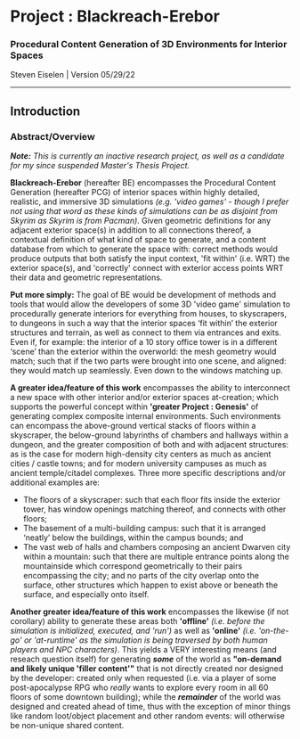 # Project : Blackreach-Erebor
### Procedural Content Generation of 3D Environments for Interior Spaces
Steven Eiselen | Version 05/29/22

---

## Introduction

### Abstract/Overview

***Note:** This is currently an inactive research project, as well as a candidate for my since suspended Master's Thesis Project.*

**Blackreach-Erebor** (hereafter BE) encompasses the Procedural Content Generation (hereafter PCG) of interior spaces within highly detailed, realistic, and immersive 3D simulations *(e.g. 'video games' - though I prefer not using that word as these kinds of simulations can be as disjoint from Skyrim as Skyrim is from Pacman)*. Given geometric definitions for any adjacent exterior space(s) in addition to all connections thereof, a contextual definition of what kind of space to generate, and a content database from which to generate the space with: correct methods would produce outputs that both satisfy the input context, 'fit within' (i.e. WRT) the exterior space(s), and 'correctly' connect with exterior access points WRT their data and geometric representations.


**Put more simply:** The goal of BE would be development of methods and tools that would allow the developers of some 3D 'video game' simulation to procedurally generate interiors for everything from houses, to skyscrapers, to dungeons in such a way that the interior spaces ‘fit within’ the exterior structures and terrain, as well as connect to them via entrances and exits. Even if, for example: the interior of a 10 story office tower is in a different ‘scene’ than the exterior within the overworld: the mesh geometry would match; such that if the two parts were brought into one scene, and aligned: they would match up seamlessly. Even down to the windows matching up.

**A greater idea/feature of this work** encompasses the ability to interconnect a new space with other interior and/or exterior spaces at-creation; which supports the powerful concept within **'greater Project : Genesis'** of generating complex composite internal environments. Such environments can encompass the above-ground vertical stacks of floors within a skyscraper, the below-ground labyrinths of chambers and hallways within a dungeon, and the greater composition of both and with adjacent structures: as is the case for modern high-density city centers as much as ancient cities / castle towns; and for modern university campuses as much as ancient temple/citadel complexes. Three more specific descriptions and/or additional examples are:

* The floors of a skyscraper: such that each floor fits inside the exterior tower, has window openings matching thereof, and connects with other floors;
* The basement of a multi-building campus: such that it is arranged ‘neatly’ below the buildings, within the campus bounds; and
* The vast web of halls and chambers composing an ancient Dwarven city within a mountain: such that there are multiple entrance points along the mountainside which correspond geometrically to their pairs encompassing the city; and no parts of the city overlap onto the surface, other structures which happen to exist above or beneath the surface, and especially onto itself.

**Another greater idea/feature of this work** encompasses the likewise (if not corollary) ability to generate these areas both **'offline'** *(i.e. before the simulation is initialized, executed, and 'run')* as well as **'online'** *(i.e. 'on-the-go' or 'at-runtime' as the simulation is being traversed by both human players and NPC characters)*. This yields a VERY interesting means (and reseach question itself) for generating ***some*** of the world as **"on-demand and likely unique 'filler content'"** that is not directly created nor designed by the developer: created only when requested (i.e. via a player of some post-apocalypse RPG who *really* wants to explore every room in all 60 floors of some downtown building); while the ***remainder*** of the world was designed and created ahead of time, thus with the exception of minor things like random loot/object placement and other random events: will otherwise be non-unique shared content.

